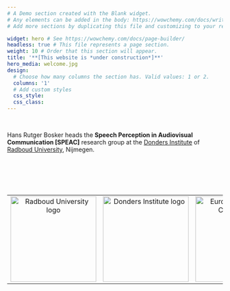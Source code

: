 ```yaml
---
# A Demo section created with the Blank widget.
# Any elements can be added in the body: https://wowchemy.com/docs/writing-markdown-latex/
# Add more sections by duplicating this file and customizing to your requirements.

widget: hero # See https://wowchemy.com/docs/page-builder/
headless: true # This file represents a page section.
weight: 10 # Order that this section will appear.
title: '**[This website is *under construction*]**'
hero_media: welcome.jpg
design:
  # Choose how many columns the section has. Valid values: 1 or 2.
  columns: '1'
  # Add custom styles
  css_style:
  css_class:
---
```


<br>

Hans Rutger Bosker heads the **Speech Perception in Audiovisual Communication [SPEAC]** research group at the [Donders Institute](https://www.ru.nl/donders/) of [Radboud University](https://www.ru.nl), Nijmegen.

<br />
<br />
<br />
<br />

|       |       |       |
|:-----:|:-----:|:-----:|
<a href="https://www.ru.nl/"><img src="https://www.ru.nl/views/ru-baseline/images/logos/ru_nl.svg" alt="Radboud University logo" width="200"/></a>|<a href="https://www.ru.nl/donders"><img src="https://www.ru.nl/publish/varianten/3375/donders_logo.png" alt="Donders Institute logo" width="200"/></a>|<a href="https://erc.europa.eu/"><img src="https://erc.europa.eu/sites/default/files/LOGO_ERC-FLAG_EU_.jpg" alt="European Research Counsil logo" width="200"/></a>
